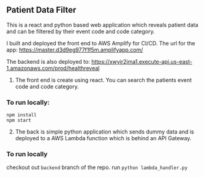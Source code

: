 ## Patient Data Filter

This is a react and python based web application which reveals patient data and can be filtered by their event code and code category.

I built and deployed the front end to AWS Amplify for CI/CD. 
The url for the app:  https://master.d3d9eg977f1f5m.amplifyapp.com/

The backend is also deployed to: https://xwyir2jma1.execute-api.us-east-1.amazonaws.com/prod/healthreveal

1. The front end is create using react. You can search the patients event code and code category. 
### To run locally:
```
npm install
npm start
```

2. The back is simple python application which sends dummy data and is deployed to a AWS Lambda function which is behind an API Gateway.
### To run locally

checkout out `backend` branch of the repo.
run `python lambda_handler.py`
